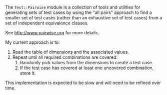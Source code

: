 The `Test::Pairwise` module is a collection of tools and utilities for generating sets of test cases by using the "all pairs" approach to find a smaller set of test cases (rather than an exhaustive set of test cases) from a set of independent equivalence classes.

See http://www.pairwise.org for more details.

My current approach is to:

1. Read the table of dimensions and the associated values.
1. Repeat until all required combinations are covered:
    1. Randomly pick values from the dimensions to create a test case.
    1. If the test case has covered at least one uncovered combination, store 
       it.

This implementation is expected to be slow and will need to be refined over time.
